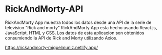 # RickAndMorty-API

RickAndMorty App muestra todos los datos desde una API de la serie de television "Rick and morty"
RickAndMorty App esta hecho usando React.js, JavaScript, HTML y CSS.
Los datos de esta aplicacion son obtenidos consumiendo la API de Rick and Morty utilizando Axios.


https://rickandmorty-miguelmuniz.netlify.app/
